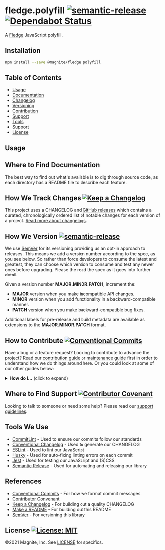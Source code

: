 # fledge.polyfill [![semantic-release](https://img.shields.io/badge/%20%20%F0%9F%93%A6%F0%9F%9A%80-semantic--release-e10079.svg)](https://github.com/semantic-release/semantic-release) [![Dependabot Status](https://api.dependabot.com/badges/status?host=github&repo=the-holocron/threepio)](https://dependabot.com)

A [Fledge](https://github.com/WICG/turtledove/blob/main/FLEDGE.md) JavaScript polyfill.

## Installation

```bash
npm install --save @magnite/fledge.polyfill
```

## Table of Contents

- [Usage](#usage)
- [Documentation](#where-to-find-documentation)
- [Changelog](#how-we-track-changes)
- [Versioning](#how-we-version)
- [Contribution](#how-to-contribute)
- [Support](#where-to-find-suport)
- [Tools](#tools-we-use)
- [Support](#where-to-find-suport)
- [License](#license)

## Usage

<!-- insert usage -->

## Where to Find Documentation

The best way to find out what's available is to dig through source code, as each directory has a README file to describe each feature.

## How We Track Changes [![Keep a Changelog](https://img.shields.io/badge/Keep%20a%20Changelog-1.0.0-orange)](https://keepachangelog.com/en/1.0.0/)

This project uses a CHANGELOG and [GitHub releases](https://help.github.com/en/github/administering-a-repository/about-releases) which contains a curated, chronologically ordered list of notable changes for each version of a project. [Read more about changelogs](https://keepachangelog.com/en/1.0.0/).

## How We Version [![semantic-release](https://img.shields.io/badge/%20%20%F0%9F%93%A6%F0%9F%9A%80-semantic--release-e10079.svg)](https://github.com/semantic-release/semantic-release)

We use [SemVer](https://semver.org/) for its versioning providing us an opt-in approach to releases. This means we add a version number according to the spec, as you see below. So rather than force developers to consume the latest and greatest, they can choose which version to consume and test any newer ones before upgrading. Please the read the spec as it goes into further detail.

Given a version number **MAJOR.MINOR.PATCH**, increment the:

- **MAJOR** version when you make incompatible API changes.
- **MINOR** version when you add functionality in a backward-compatible manner.
- **PATCH** version when you make backward-compatible bug fixes.

Additional labels for pre-release and build metadata are available as extensions to the **MAJOR.MINOR.PATCH** format.

## How to Contribute [![Conventional Commits](https://img.shields.io/badge/Conventional%20Commits-1.0.0-yellow.svg)](https://conventionalcommits.org)

Have a bug or a feature request? Looking to contribute to advance the project? Read our [contribution guide](./github/CONTRIBUTING.md) or [maintenance guide](./.github/MAINTAINING.md) first in order to understand how we do things around here. Or you could look at some of our other guides below:

<details>
  <summary><strong>How do I…</strong> (click to expand)</summary>

- [Ask or Say Something?](./.github/SUPPORT.md)
    - [Request Support](./.github/SUPPORT.md#request-support)
    - [Report an Error or Bug](./.github/SUPPORT.md#report-an-error-or-bug)
    - [Request a Feature](./.github/SUPPORT.md#request-a-feature)
- [Make Something?](./.github/CONTRIBUTING.md)
    - [Setup the Project](./.github/CONTRIBUTING.md#get-started)
    - [Create an Issue](./.github/CONTRIBUTING.md#creating-a-good-issue)
    - [Create a Feature Request](./.github/CONTRIBUTING.md#create-a-good-feature-request)
    - [Contribute Documentation](./.github/CONTRIBUTING.md#contribute-to-documentation)
    - [Contribute Code](./.github/CONTRIBUTING.md#create-a-pull-request)
    - [Join the Team](./.github/CONTRIBUTING.md#join-the-team)
- [Manage Something](./.github/MAINTAINING.md)
    - [Provide Support on Issues](./.github/MAINTAINING.md#provide-support-on-issues)
    - [Label Issues](./.github/MAINTAINING.md#label-issues)
    - [Clean Up Issues and PRs](./.github/MAINTAINING.md#clean-up-issues-and-prs)
    - [Create a Pull Request](./.github/MAINTAINING.md#create-a-pull-request)
    - [Review Pull Requests](./.github/MAINTAINING.md#review-pull-requests)
    - [Merge Pull Requests](./.github/MAINTAINING.md#merge-pull-requests)
    - [Tag a Release](./.github/MAINTAINING.md#tag-a-release)
    - [Release a Version](./.github/MAINTAINING.md#release-a-version)

</details>

## Where to Find Support [![Contributor Covenant](https://img.shields.io/badge/Contributor%20Covenant-v2.0%20adopted-ff69b4.svg)](code_of_conduct.md)

Looking to talk to someone or need some help? Please read our [support guidelines](./.github/SUPPORT.md).

## Tools We Use

- [CommitLint](https://commitlint.js.org/#/) - Used to ensure our commits follow our standards
- [Conventional Changelog](https://github.com/conventional-changelog/conventional-changelog) - Used to generate our CHANGELOG
- [ESLint](https://eslint.org/) - Used to lint our JavaScript
- [Husky](https://github.com/typicode/husky) - Used for auto-fixing linting errors on each commit
- [Jest](https://jestjs.io/) - Used for testing our JavaScript and (S)CSS
- [Semantic Release](https://semantic-release.gitbook.io/semantic-release/) - Used for automating and releasing our library

## References

- [Conventional Commits](https://www.conventionalcommits.org/en/v1.0.0/) - For how we format commit messages
- [Contributor Convenant](https://www.contributor-covenant.org)
- [Keep a Changelog](https://keepachangelog.com/en/1.0.0/) - For building out a quality CHANGELOG
- [Make a README](https://www.makeareadme.com/) - For building out this README
- [SemVer](https://semver.org/) - For versioning this library

## License [![License: MIT](https://img.shields.io/badge/license-MIT-blue)](https://opensource.org/licenses/MIT)

©2021 Magnite, Inc. See [LICENSE](./LICENSE) for specifics.
